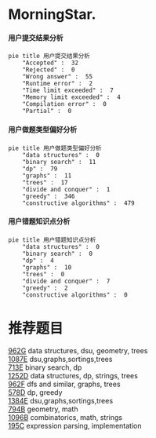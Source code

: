 # MorningStar.

<!-- tabs:start -->



#### **用户提交结果分析**

```mermaid
pie title 用户提交结果分析
    "Accepted" :  32
    "Rejected" :  0
    "Wrong answer" :  55
    "Runtime error" :  2
    "Time limit exceeded" :  7
    "Memory limit exceeded" :  4
    "Compilation error" :  0
    "Partial" :  0
```

#### **用户做题类型偏好分析**

```mermaid
pie title 用户做题类型偏好分析
    "data structures" :  0
    "binary search" :  11
    "dp" :  79
    "graphs" :  11
    "trees" :  17
    "divide and conquer" :  1
    "greedy" :  346
    "constructive algorithms" :  479
```
#### **用户错题知识点分析**

```mermaid
pie title 用户错题知识点分析
    "data structures" :  0
    "binary search" :  0
    "dp" :  4
    "graphs" :  10
    "trees" :  0
    "divide and conquer" :  7
    "greedy" :  2
    "constructive algorithms" :  0
```



<!-- tabs:end -->
# 推荐题目
[962G](https://codeforces.com/contest/962/problem/G)		data structures,
                        dsu,
                        geometry,
                        trees		  
[1087E](https://codeforces.com/contest/1087/problem/E)		dsu,graphs,sortings,trees		  
[713E](https://codeforces.com/contest/713/problem/E)		binary search,
                        dp		  
[1252D](https://codeforces.com/contest/1252/problem/D)		data structures,
                        dp,
                        strings,
                        trees		  
[962F](https://codeforces.com/contest/962/problem/F)		dfs and similar,
                        graphs,
                        trees		  
[578D](https://codeforces.com/contest/578/problem/D)		dp,
                        greedy		  
[1384E](https://codeforces.com/contest/1384/problem/E)		dsu,graphs,sortings,trees		  
[794B](https://codeforces.com/contest/794/problem/B)		geometry,
                        math		  
[1096B](https://codeforces.com/contest/1096/problem/B)		combinatorics,
                        math,
                        strings		  
[195C](https://codeforces.com/contest/195/problem/C)		expression parsing,
                        implementation		  
